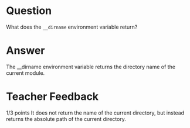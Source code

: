 # Question

What does the `__dirname` environment variable return? 

# Answer
The __dirname environment variable returns the directory name of the current module.
# Teacher Feedback

1/3 points
It does not return the name of the current directory, but instead returns the absolute path of the current directory. 